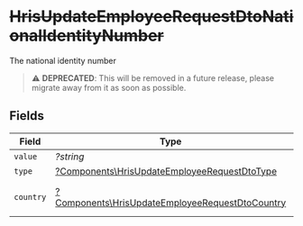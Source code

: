 # ~~HrisUpdateEmployeeRequestDtoNationalIdentityNumber~~

The national identity number

> :warning: **DEPRECATED**: This will be removed in a future release, please migrate away from it as soon as possible.


## Fields

| Field                                                                                                             | Type                                                                                                              | Required                                                                                                          | Description                                                                                                       | Example                                                                                                           |
| ----------------------------------------------------------------------------------------------------------------- | ----------------------------------------------------------------------------------------------------------------- | ----------------------------------------------------------------------------------------------------------------- | ----------------------------------------------------------------------------------------------------------------- | ----------------------------------------------------------------------------------------------------------------- |
| `value`                                                                                                           | *?string*                                                                                                         | :heavy_minus_sign:                                                                                                | N/A                                                                                                               | 123456789                                                                                                         |
| `type`                                                                                                            | [?Components\HrisUpdateEmployeeRequestDtoType](../../Models/Components/HrisUpdateEmployeeRequestDtoType.md)       | :heavy_minus_sign:                                                                                                | N/A                                                                                                               |                                                                                                                   |
| `country`                                                                                                         | [?Components\HrisUpdateEmployeeRequestDtoCountry](../../Models/Components/HrisUpdateEmployeeRequestDtoCountry.md) | :heavy_minus_sign:                                                                                                | The country code                                                                                                  |                                                                                                                   |